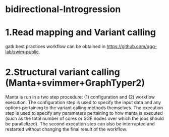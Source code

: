 # bidirectional-Introgression
# 1.Read mapping and Variant calling
gatk best practices workflow can be obtained in https://github.com/qgg-lab/swim-public.
# 2.Structural variant calling (Manta+svimmer+GraphTyper2)
Manta is run in a two step procedure: (1) configuration and (2) workflow execution. The configuration step is used to specify the input data and any options pertaining to the variant calling methods themselves. The execution step is used to specify any parameters pertaining to how manta is executed (such as the total number of cores or SGE nodes over which the jobs should be parallelized). The second execution step can also be interrupted and restarted without changing the final result of the workflow.
